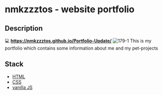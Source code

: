 # nmkzzztos - website portfolio
## Description
:computer: __https://nmkzzztos.github.io/Portfolio-Update/__
![179-1](https://user-images.githubusercontent.com/78933262/162615870-550a6707-3085-4695-89c6-8a3e51ec9d90.png)
This is my portfolio which contains some information about me and my pet-projects


## Stack
- [HTML](https://reactjs.org/)
- [CSS](https://developer.mozilla.org/en-US/docs/Web/CSS)
- [vanilla JS](https://www.javascript.com/)
